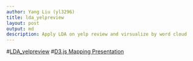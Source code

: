 ```yaml
---
author: Yang Liu (yl3296)
title: lda_yelpreview
layout: post
output: md
description: Apply LDA on yelp review and virsualize by word cloud
---
```


#[LDA_yelpreview](http://file:///Users/ClaireL/Downloads/yl3296_lda_yelpreview-2.html)
#[D3.js Mapping Presentation](http://stat4701-edav-d3.github.io/)
